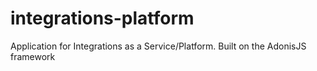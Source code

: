 # integrations-platform
Application for Integrations as a Service/Platform. Built on the AdonisJS framework
